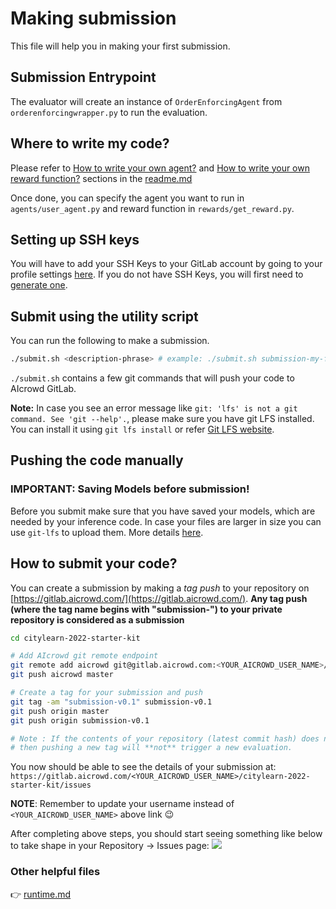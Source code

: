 # Making submission

This file will help you in making your first submission.


## Submission Entrypoint

The evaluator will create an instance of `OrderEnforcingAgent` from `orderenforcingwrapper.py` to run the evaluation. 

## Where to write my code?

Please refer to [How to write your own agent?](../readme.md#how-to-write-your-own-agent) and [How to write your own reward function?](../readme.md#how-to-write-your-own-reward-function) sections in the [readme.md](../readme.md)
   

Once done, you can specify the agent you want to run in `agents/user_agent.py` and reward function in `rewards/get_reward.py`.

## Setting up SSH keys

You will have to add your SSH Keys to your GitLab account by going to your profile settings [here](https://gitlab.aicrowd.com/profile/keys). If you do not have SSH Keys, you will first need to [generate one](https://docs.gitlab.com/ee/ssh/README.html#generating-a-new-ssh-key-pair).


## Submit using the utility script

You can run the following to make a submission.

```bash
./submit.sh <description-phrase> # example: ./submit.sh submission-my-first-agent 
```

`./submit.sh` contains a few git commands that will push your code to AIcrowd GitLab.

**Note:** In case you see an error message like `git: 'lfs' is not a git command. See 'git --help'.`, please make sure you have git LFS installed. You can install it using `git lfs install` or refer [Git LFS website](https://git-lfs.github.com/).

## Pushing the code manually

### IMPORTANT: Saving Models before submission!

Before you submit make sure that you have saved your models, which are needed by your inference code.
In case your files are larger in size you can use `git-lfs` to upload them. More details [here](https://discourse.aicrowd.com/t/how-to-upload-large-files-size-to-your-submission/2304).

## How to submit your code?

You can create a submission by making a _tag push_ to your repository on [https://gitlab.aicrowd.com/](https://gitlab.aicrowd.com/).
**Any tag push (where the tag name begins with "submission-") to your private repository is considered as a submission**

```bash
cd citylearn-2022-starter-kit

# Add AIcrowd git remote endpoint
git remote add aicrowd git@gitlab.aicrowd.com:<YOUR_AICROWD_USER_NAME>/citylearn-2022-starter-kit.git 
git push aicrowd master
```

```bash
# Create a tag for your submission and push
git tag -am "submission-v0.1" submission-v0.1
git push origin master
git push origin submission-v0.1

# Note : If the contents of your repository (latest commit hash) does not change,
# then pushing a new tag will **not** trigger a new evaluation.
```

You now should be able to see the details of your submission at:
`https://gitlab.aicrowd.com/<YOUR_AICROWD_USER_NAME>/citylearn-2022-starter-kit/issues`

**NOTE**: Remember to update your username instead of `<YOUR_AICROWD_USER_NAME>` above link :wink:

After completing above steps, you should start seeing something like below to take shape in your Repository -> Issues page:
![](https://i.imgur.com/6jzlIdx.png)

### Other helpful files

👉 [runtime.md](/docs/runtime.md)

